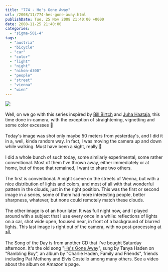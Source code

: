 ```yaml
---
title: "774 - He's Gone Away"
url: /2008/11/774-hes-gone-away.html
publishDate: Tue, 25 Nov 2008 21:40:00 +0000
date: 2008-11-25 21:40:00
categories: 
  - "sigma-501-4"
tags: 
  - "austria"
  - "bicycle"
  - "car"
  - "color"
  - "light"
  - "night"
  - "nikon-d300"
  - "people"
  - "street"
  - "vienna"
  - "wien"
---
```

<a href="https://d25zfm9zpd7gm5.cloudfront.net/1200x1200/2008/20081125_163905_dxo_ps.jpg" target="_blank"><img src="https://d25zfm9zpd7gm5.cloudfront.net/0600x0600/2008/20081125_163905_dxo_ps.jpg"/></a><br/><br/>Well, on we go with this series inspired by <a href="http://blabirch.blogspot.com/" target="_blank">Bill Birtch</a> and <a href="http://lightscrape.blogspot.com/" target="_blank">Juha Haataja</a>, this time done in-camera, with the exception of straightening, vignetting and some color excesses 🙂<br/><br/>Today's image was shot only maybe 50 meters from yesterday's, and I did it in a, well, kinda random way. In fact, I was moving the camera up and down while walking. Must have been a sight, really 🙂<br/><br/><a href="https://d25zfm9zpd7gm5.cloudfront.net/1200x1200/2008/20081125_164225_dxo_ps.jpg" target="_blank"><img alt="" border="0" src="https://d25zfm9zpd7gm5.cloudfront.net/0150x0150/2008/20081125_164225_dxo_ps.jpg" style="margin: 0pt 0px 0pt 10px; float: right;"/></a> I did a whole bunch of such today, some similarly experimental, some rather conventional. Most of them I've thrown away, either immediately or at home, but of those that remained, I want to share two others.<br/><br/><a href="https://d25zfm9zpd7gm5.cloudfront.net/1200x1200/2008/20081125_174053.jpg" target="_blank"><img alt="" border="0" src="https://d25zfm9zpd7gm5.cloudfront.net/0150x0150/2008/20081125_174053.jpg" style="margin: 0pt 10px 0pt 0px; float: left;"/></a> The first is conventional. A night scene on the streets of Vienna, but with a nice distribution of lights and colors, and most of all with that wonderful pattern in the clouds, just in the right position. This was the first or second image in a series, some of them had more interesting people, better sharpness, whatever, but none could remotely match these clouds.<br/><br/> The other image is of an hour later. It was full night now, and I played around with a subject that I use every once in a while: reflections of lights on a car, shot wide open, focused near, in front of a background of blurred lights. This last image is right out of the camera, with no post-processing at all.<br/><br/>The Song of the Day is from another CD that I've bought Saturday afternoon. It's the old song "<a href="http://answers.yahoo.com/question/index?qid=20080207124035AA1Qi4z" target="_blank">He's Gone Away</a>", sung by Tanya Haden on "Rambling Boy", an album by "Charlie Haden, Family and Friends", friends including Pat Metheny and Elvis Costello among many others. See a video about the album on Amazon's page.
